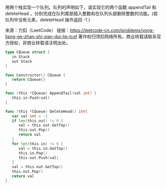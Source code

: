 用两个栈实现一个队列。队列的声明如下，请实现它的两个函数 appendTail 和 deleteHead ，分别完成在队列尾部插入整数和在队列头部删除整数的功能。(若队列中没有元素，deleteHead 操作返回 -1 )

来源：力扣（LeetCode）
链接：https://leetcode-cn.com/problems/yong-liang-ge-zhan-shi-xian-dui-lie-lcof
著作权归领扣网络所有。商业转载请联系官方授权，非商业转载请注明出处。





```go
type CQueue struct {
   in Stack
   out Stack
}

func Constructor() CQueue {
   return CQueue{}
}

func (this *CQueue) AppendTail(val int) {
   this.in.Push(val)
}

func (this *CQueue) DeleteHead() int{
   var val int = -1
   if len(this.out) != 0 {
      val = this.out.GetTop()
      this.out.Pop()
      return val
   }
   for len(this.in) != 0 {
      val = this.in.GetTop()
      this.in.Pop()
      this.out.Push(val)
   }
   val = this.out.GetTop()
   this.out.Pop()
   return val
}
```

